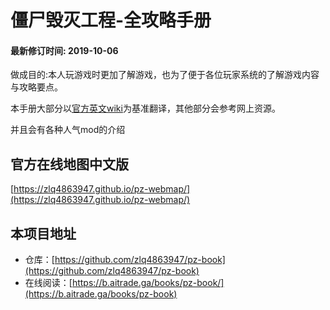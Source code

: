 # 僵尸毁灭工程-全攻略手册

#### 最新修订时间: 2019-10-06

做成目的:本人玩游戏时更加了解游戏，也为了便于各位玩家系统的了解游戏内容与攻略要点。

本手册大部分以[官方英文wiki](https://pzwiki.net/)为基准翻译，其他部分会参考网上资源。

并且会有各种人气mod的介绍

## 官方在线地图中文版

[https://zlq4863947.github.io/pz-webmap/](https://zlq4863947.github.io/pz-webmap/)

## 本项目地址

- 仓库：[https://github.com/zlq4863947/pz-book](https://github.com/zlq4863947/pz-book)
- 在线阅读：[https://b.aitrade.ga/books/pz-book/](https://b.aitrade.ga/books/pz-book)
